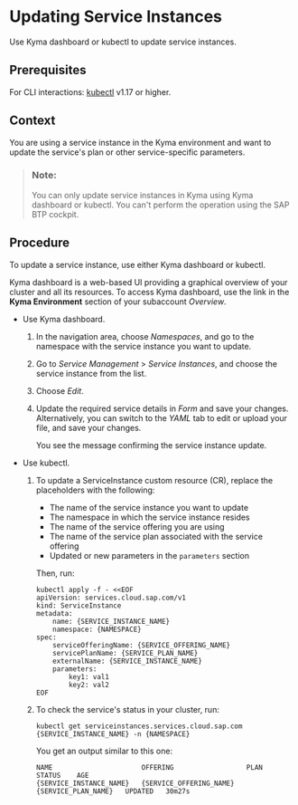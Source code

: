 <!-- loiodbf7960f2b9d44c0a5b29b398d9f6dd5 -->

# Updating Service Instances

Use Kyma dashboard or kubectl to update service instances.



<a name="loiodbf7960f2b9d44c0a5b29b398d9f6dd5__prereq_etr_35r_kfc"/>

## Prerequisites

For CLI interactions: [kubectl](https://kubernetes.io/docs/tasks/tools/) v1.17 or higher.



## Context

You are using a service instance in the Kyma environment and want to update the service's plan or other service-specific parameters.

> ### Note:  
> You can only update service instances in Kyma using Kyma dashboard or kubectl. You can't perform the operation using the SAP BTP cockpit.



## Procedure

To update a service instance, use either Kyma dashboard or kubectl.

Kyma dashboard is a web-based UI providing a graphical overview of your cluster and all its resources. To access Kyma dashboard, use the link in the **Kyma Environment** section of your subaccount *Overview*.

-   Use Kyma dashboard.

    1.  In the navigation area, choose *Namespaces*, and go to the namespace with the service instance you want to update.

    2.  Go to *Service Management* \> *Service Instances*, and choose the service instance from the list.

    3.  Choose *Edit*.

    4.  Update the required service details in *Form* and save your changes. Alternatively, you can switch to the *YAML* tab to edit or upload your file, and save your changes.

        You see the message confirming the service instance update.


-   Use kubectl.

    1.  To update a ServiceInstance custom resource \(CR\), replace the placeholders with the following:

        -   The name of the service instance you want to update
        -   The namespace in which the service instance resides
        -   The name of the service offering you are using
        -   The name of the service plan associated with the service offering
        -   Updated or new parameters in the `parameters` section

        Then, run:

        ```
        kubectl apply -f - <<EOF 
        apiVersion: services.cloud.sap.com/v1
        kind: ServiceInstance
        metadata:
            name: {SERVICE_INSTANCE_NAME}
            namespace: {NAMESPACE} 
        spec:
            serviceOfferingName: {SERVICE_OFFERING_NAME}
            servicePlanName: {SERVICE_PLAN_NAME}
            externalName: {SERVICE_INSTANCE_NAME}
            parameters:
                key1: val1
                key2: val2
        EOF
        ```

    2.  To check the service's status in your cluster, run:

        ```
        kubectl get serviceinstances.services.cloud.sap.com {SERVICE_INSTANCE_NAME} -n {NAMESPACE}
        ```

        You get an output similar to this one:

        ```
        NAME                      OFFERING                  PLAN                  STATUS    AGE
        {SERVICE_INSTANCE_NAME}   {SERVICE_OFFERING_NAME}   {SERVICE_PLAN_NAME}   UPDATED   30m27s
        ```



